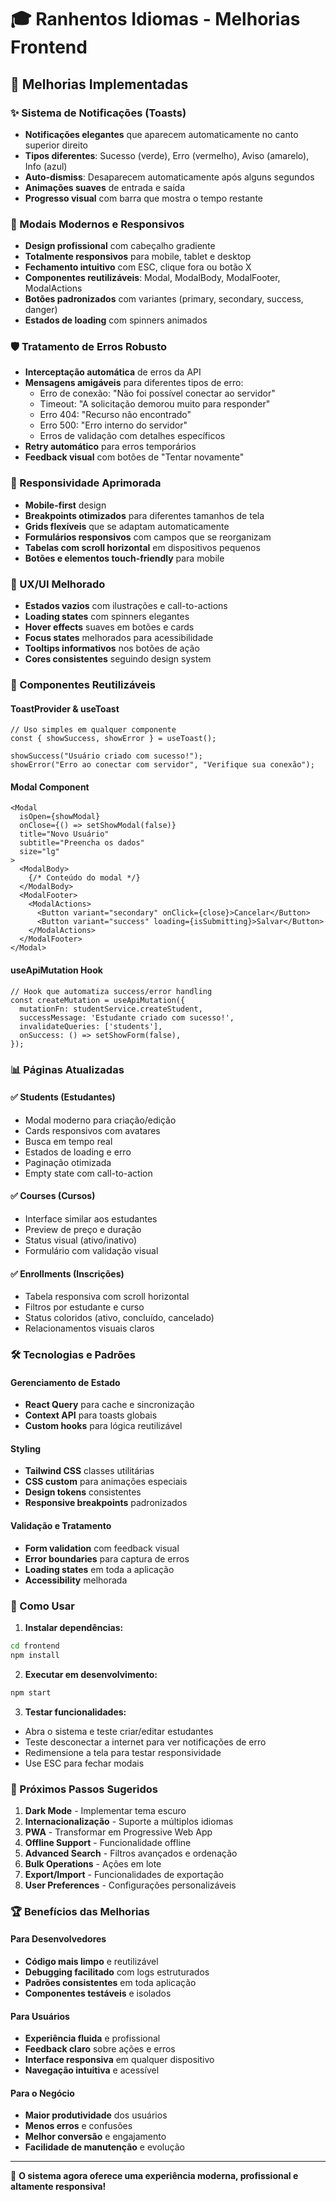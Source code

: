 # 🎓 Ranhentos Idiomas - Melhorias Frontend

## 🚀 Melhorias Implementadas

### ✨ Sistema de Notificações (Toasts)
- **Notificações elegantes** que aparecem automaticamente no canto superior direito
- **Tipos diferentes**: Sucesso (verde), Erro (vermelho), Aviso (amarelo), Info (azul)
- **Auto-dismiss**: Desaparecem automaticamente após alguns segundos
- **Animações suaves** de entrada e saída
- **Progresso visual** com barra que mostra o tempo restante

### 🎨 Modais Modernos e Responsivos
- **Design profissional** com cabeçalho gradiente
- **Totalmente responsivos** para mobile, tablet e desktop
- **Fechamento intuitivo** com ESC, clique fora ou botão X
- **Componentes reutilizáveis**: Modal, ModalBody, ModalFooter, ModalActions
- **Botões padronizados** com variantes (primary, secondary, success, danger)
- **Estados de loading** com spinners animados

### 🛡️ Tratamento de Erros Robusto
- **Interceptação automática** de erros da API
- **Mensagens amigáveis** para diferentes tipos de erro:
  - Erro de conexão: "Não foi possível conectar ao servidor"
  - Timeout: "A solicitação demorou muito para responder"
  - Erro 404: "Recurso não encontrado"
  - Erro 500: "Erro interno do servidor"
  - Erros de validação com detalhes específicos
- **Retry automático** para erros temporários
- **Feedback visual** com botões de "Tentar novamente"

### 📱 Responsividade Aprimorada
- **Mobile-first** design
- **Breakpoints otimizados** para diferentes tamanhos de tela
- **Grids flexíveis** que se adaptam automaticamente
- **Formulários responsivos** com campos que se reorganizam
- **Tabelas com scroll horizontal** em dispositivos pequenos
- **Botões e elementos touch-friendly** para mobile

### 🎯 UX/UI Melhorado
- **Estados vazios** com ilustrações e call-to-actions
- **Loading states** com spinners elegantes
- **Hover effects** suaves em botões e cards
- **Focus states** melhorados para acessibilidade
- **Tooltips informativos** nos botões de ação
- **Cores consistentes** seguindo design system

### 🔧 Componentes Reutilizáveis

#### ToastProvider & useToast
```tsx
// Uso simples em qualquer componente
const { showSuccess, showError } = useToast();

showSuccess("Usuário criado com sucesso!");
showError("Erro ao conectar com servidor", "Verifique sua conexão");
```

#### Modal Component
```tsx
<Modal
  isOpen={showModal}
  onClose={() => setShowModal(false)}
  title="Novo Usuário"
  subtitle="Preencha os dados"
  size="lg"
>
  <ModalBody>
    {/* Conteúdo do modal */}
  </ModalBody>
  <ModalFooter>
    <ModalActions>
      <Button variant="secondary" onClick={close}>Cancelar</Button>
      <Button variant="success" loading={isSubmitting}>Salvar</Button>
    </ModalActions>
  </ModalFooter>
</Modal>
```

#### useApiMutation Hook
```tsx
// Hook que automatiza success/error handling
const createMutation = useApiMutation({
  mutationFn: studentService.createStudent,
  successMessage: 'Estudante criado com sucesso!',
  invalidateQueries: ['students'],
  onSuccess: () => setShowForm(false),
});
```

### 📊 Páginas Atualizadas

#### ✅ Students (Estudantes)
- Modal moderno para criação/edição
- Cards responsivos com avatares
- Busca em tempo real
- Estados de loading e erro
- Paginação otimizada
- Empty state com call-to-action

#### ✅ Courses (Cursos)
- Interface similar aos estudantes
- Preview de preço e duração
- Status visual (ativo/inativo)
- Formulário com validação visual

#### ✅ Enrollments (Inscrições)
- Tabela responsiva com scroll horizontal
- Filtros por estudante e curso
- Status coloridos (ativo, concluído, cancelado)
- Relacionamentos visuais claros

### 🛠️ Tecnologias e Padrões

#### Gerenciamento de Estado
- **React Query** para cache e sincronização
- **Context API** para toasts globais
- **Custom hooks** para lógica reutilizável

#### Styling
- **Tailwind CSS** classes utilitárias
- **CSS custom** para animações especiais
- **Design tokens** consistentes
- **Responsive breakpoints** padronizados

#### Validação e Tratamento
- **Form validation** com feedback visual
- **Error boundaries** para captura de erros
- **Loading states** em toda a aplicação
- **Accessibility** melhorada

### 🚀 Como Usar

1. **Instalar dependências:**
```bash
cd frontend
npm install
```

2. **Executar em desenvolvimento:**
```bash
npm start
```

3. **Testar funcionalidades:**
- Abra o sistema e teste criar/editar estudantes
- Teste desconectar a internet para ver notificações de erro
- Redimensione a tela para testar responsividade
- Use ESC para fechar modais

### 🎯 Próximos Passos Sugeridos

1. **Dark Mode** - Implementar tema escuro
2. **Internacionalização** - Suporte a múltiplos idiomas
3. **PWA** - Transformar em Progressive Web App
4. **Offline Support** - Funcionalidade offline
5. **Advanced Search** - Filtros avançados e ordenação
6. **Bulk Operations** - Ações em lote
7. **Export/Import** - Funcionalidades de exportação
8. **User Preferences** - Configurações personalizáveis

### 🏆 Benefícios das Melhorias

#### Para Desenvolvedores
- **Código mais limpo** e reutilizável
- **Debugging facilitado** com logs estruturados
- **Padrões consistentes** em toda aplicação
- **Componentes testáveis** e isolados

#### Para Usuários
- **Experiência fluida** e profissional
- **Feedback claro** sobre ações e erros
- **Interface responsiva** em qualquer dispositivo
- **Navegação intuitiva** e acessível

#### Para o Negócio
- **Maior produtividade** dos usuários
- **Menos erros** e confusões
- **Melhor conversão** e engajamento
- **Facilidade de manutenção** e evolução

---

🎉 **O sistema agora oferece uma experiência moderna, profissional e altamente responsiva!**
